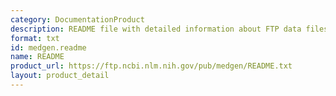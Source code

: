 ```yaml
---
category: DocumentationProduct
description: README file with detailed information about FTP data files and formats
format: txt
id: medgen.readme
name: README
product_url: https://ftp.ncbi.nlm.nih.gov/pub/medgen/README.txt
layout: product_detail
---
```

